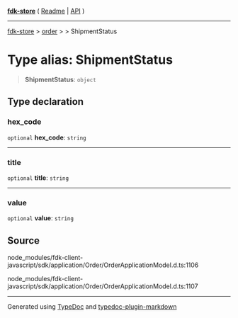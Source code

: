 [**fdk-store**](../../../README.md) ( [Readme](../../../README.md) \| [API](../../../API.md) )

---

[fdk-store](../../../API.md) > [order](../../README.md) > [<internal>](../README.md) > ShipmentStatus

# Type alias: ShipmentStatus

> **ShipmentStatus**: `object`

## Type declaration

### hex_code

`optional` **hex_code**: `string`

---

### title

`optional` **title**: `string`

---

### value

`optional` **value**: `string`

## Source

node_modules/fdk-client-javascript/sdk/application/Order/OrderApplicationModel.d.ts:1106

node_modules/fdk-client-javascript/sdk/application/Order/OrderApplicationModel.d.ts:1107

---

Generated using [TypeDoc](https://typedoc.org/) and [typedoc-plugin-markdown](https://www.npmjs.com/package/typedoc-plugin-markdown)
